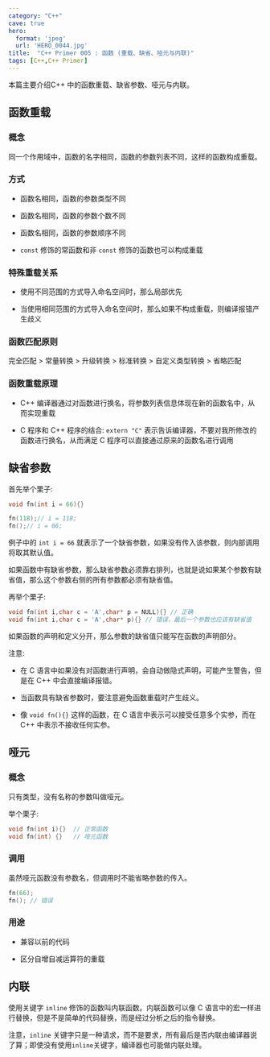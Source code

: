 ```yaml
---
category: "C++"
cave: true
hero:
  format: 'jpeg'
  url: 'HERO_0044.jpg'
title:  "C++ Primer 005 : 函数 (重载、缺省、哑元与内联)"
tags: [C++,C++ Primer]
---
```

本篇主要介绍C++ 中的函数重载、缺省参数、哑元与内联。

## 函数重载

### 概念

同一个作用域中，函数的名字相同，函数的参数列表不同，这样的函数构成重载。

### 方式

* 函数名相同，函数的参数类型不同

* 函数名相同，函数的参数个数不同

* 函数名相同，函数的参数顺序不同

* `const` 修饰的常函数和非 `const` 修饰的函数也可以构成重载

### 特殊重载关系

* 使用不同范围的方式导入命名空间时，那么局部优先

* 当使用相同范围的方式导入命名空间时，那么如果不构成重载，则编译报错产生歧义

### 函数匹配原则

完全匹配 > 常量转换 > 升级转换 > 标准转换 > 自定义类型转换 > 省略匹配

### 函数重载原理

* C++ 编译器通过对函数进行换名，将参数列表信息体现在新的函数名中，从而实现重载

* C 程序和 C++ 程序的结合: `extern "C"` 表示告诉编译器，不要对我所修改的函数进行换名，从而满足 C 程序可以直接通过原来的函数名进行调用

## 缺省参数

首先举个栗子:

```cpp
void fn(int i = 66){}

fn(118);// i = 118;
fn();// i = 66;
```

例子中的 `int i = 66` 就表示了一个缺省参数，如果没有传入该参数，则内部调用将取其默认值。

如果函数中有缺省参数，那么缺省参数必须靠右排列，也就是说如果某个参数有缺省值，那么这个参数右侧的所有参数都必须有缺省值。

再举个栗子:
```cpp
void fn(int i,char c = 'A',char* p = NULL){} // 正确
void fn(int i,char c = 'A',char* p){} // 错误，最后一个参数也应该有缺省值
```


如果函数的声明和定义分开，那么参数的缺省值只能写在函数的声明部分。

注意:

* 在 C 语言中如果没有对函数进行声明，会自动做隐式声明，可能产生警告，但是在 C++ 中会直接编译报错。

* 当函数具有缺省参数时，要注意避免函数重载时产生歧义。

* 像 `void fn(){}` 这样的函数，在 C 语言中表示可以接受任意多个实参，而在 C++ 中表示不接收任何实参。

## 哑元

### 概念

只有类型，没有名称的参数叫做哑元。

举个栗子:

```cpp
void fn(int i){}  // 正常函数
void fn(int) {}   // 哑元函数
```


### 调用

虽然哑元函数没有参数名，但调用时不能省略参数的传入。

```cpp
fn(66);
fn(); // 错误
```


### 用途

* 兼容以前的代码

* 区分自增自减运算符的重载

## 内联

使用关键字 `inline` 修饰的函数叫内联函数。内联函数可以像 C 语言中的宏一样进行替换，但是不是简单的代码替换，而是经过分析之后的指令替换。

注意，`inline` 关键字只是一种请求，而不是要求，所有最后是否内联由编译器说了算；即使没有使用`inline`关键字，编译器也可能做内联处理。
